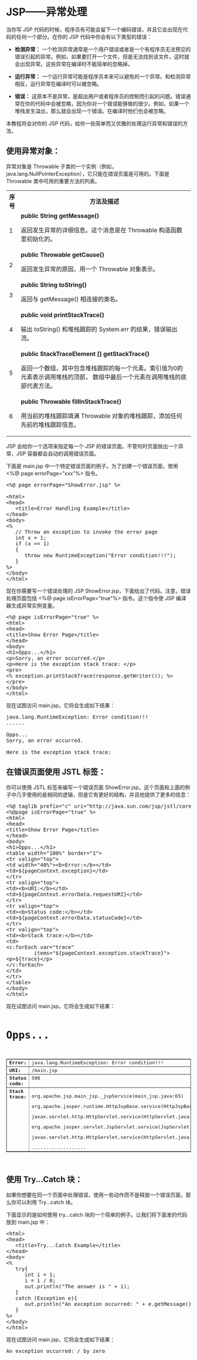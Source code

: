 # JSP——异常处理 

当你写 JSP 代码的时候，程序员有可能会留下一个编码错误，并且它会出现在代码的任何一个部分。在你的 JSP 代码中你会有以下类型的错误： 

- **检测异常：** 一个检测异常通常是一个用户错误或者是一个有程序员无法预见的错误引起的异常。例如，如果要打开一个文件，但是无法找到该文件，这时就会出现异常。这些异常在编译时不能简单的忽略掉。

- **运行异常：** 一个运行异常可能是程序员本来可以避免的一个异常。和检测异常相反，运行异常在编译时可以被忽略。

- **错误：** 这原本不是异常，是超出用户或者程序员的控制而引起的问题。错误通常在你的代码中会被忽略，因为你对一个错误能够做的很少。例如，如果一个堆栈发生溢出，那么就会出现一个错误。在编译时他们也会被忽略。

本教程将会对你的 JSP 代码，给你一些简单而又优雅的处理运行异常和错误的方法。

## 使用异常对象：

异常对象是 Throwable 子类的一个实例（例如，java.lang.NullPointerException），它只能在错误页面是可用的。下面是 Throwable 类中可用的重要方法的列表。 

<table class="table table-bordered"> 
	<tr> 
	<th style="width:5%">序号</th><th style="width:95%">方法及描述</th></tr> 
	<tr><td>1</td><td><b>public String getMessage()</b></p> 
	<p>返回发生异常的详细信息。这个消息是在 Throwable 构造函数里初始化的。
	</p></td></tr> 
	<tr><td>2</td><td><b>public Throwable getCause()</b></p> 
	<p>返回发生异常的原因，用一个 Throwable 对象表示。</p></td></tr> 
	<tr><td>3</td><td><b>public String toString()</b></p> 
	<p>返回与 getMessage() 相连接的类名。</p></td></tr> 
	<tr><td>4</td><td><b>public void printStackTrace()</b></p> 
	<p>输出 toString() 和堆栈跟踪的 System.err 的结果，错误输出流。</p></td></tr> 
	<tr><td>5</td><td><b>public StackTraceElement [] getStackTrace()</b></p> 
	<p>返回一个数组，其中包含堆栈跟踪的每一个元素。索引值为0的元素表示调用堆栈的顶部，
	数组中最后一个元素在调用堆栈的底部代表方法。</p></td></tr> 
	<tr><td>6</td><td><b>public Throwable fillInStackTrace()</b></p> 
	<p>用当前的堆栈跟踪填满 Throwable 对象的堆栈跟踪，添加任何先前的堆栈跟踪信息。</p></td></tr> 
	</table> 

JSP 会给你一个选项来指定每一个 JSP 的错误页面。不管何时页面抛出一个异常，JSP 容器都会自动的调用错误页面。

下面是 main.jsp 中一个特定错误页面的例子。为了创建一个错误页面，使用 <%@ page errorPage=”xxx”%> 指令。

<pre class="prettyprint notranslate">
&lt;%@ page errorPage="ShowError.jsp" %&gt;

&lt;html&gt;
&lt;head&gt;
   &lt;title&gt;Error Handling Example&lt;/title&gt;
&lt;/head&gt;
&lt;body&gt;
&lt;%
   // Throw an exception to invoke the error page
   int x = 1;
   if (x == 1)
   {
      throw new RuntimeException("Error condition!!!");
   }
%&gt;
&lt;/body&gt;
&lt;/html&gt;
</pre>


现在你需要写一个错误处理的 JSP ShowError.jsp，下面给出了代码。注意，错误处理页面包括 <%@ page isErrorPage=”true”%> 指令。这个指令使 JSP 编译器生成异常实例变量。

<pre class="prettyprint notranslate tryit">
&lt;%@ page isErrorPage="true" %&gt;
&lt;html&gt;
&lt;head&gt;
&lt;title&gt;Show Error Page&lt;/title&gt;
&lt;/head&gt;
&lt;body&gt;
&lt;h1&gt;Opps...&lt;/h1&gt;
&lt;p&gt;Sorry, an error occurred.&lt;/p&gt;
&lt;p&gt;Here is the exception stack trace: &lt;/p&gt;
&lt;pre&gt;
&lt;% exception.printStackTrace(response.getWriter()); %&gt;
&lt;/pre&gt;
&lt;/body&gt;
&lt;/html&gt;
</pre>


现在试图访问 main.jsp，它将会生成如下结果：

<pre class="result notranslate">
java.lang.RuntimeException: Error condition!!!
......

Opps...
Sorry, an error occurred.

Here is the exception stack trace:
</pre>


## 在错误页面使用 JSTL 标签： 

你可以使用 JSTL 标签来编写一个错误页面 ShowError.jsp。这个页面和上面的例子中几乎使用的是相同的逻辑，但是它有更好的结构，并且他提供了更多的信息：

<pre class="prettyprint notranslate tryit">
&lt;%@ taglib prefix="c" uri="http://java.sun.com/jsp/jstl/core" %&gt;
&lt;%@page isErrorPage="true" %&gt;
&lt;html&gt;
&lt;head&gt;
&lt;title&gt;Show Error Page&lt;/title&gt;
&lt;/head&gt;
&lt;body&gt;
&lt;h1&gt;Opps...&lt;/h1&gt;
&lt;table width="100%" border="1"&gt;
&lt;tr valign="top"&gt;
&lt;td width="40%"&gt;&lt;b&gt;Error:&lt;/b&gt;&lt;/td&gt;
&lt;td&gt;${pageContext.exception}&lt;/td&gt;
&lt;/tr&gt;
&lt;tr valign="top"&gt;
&lt;td&gt;&lt;b&gt;URI:&lt;/b&gt;&lt;/td&gt;
&lt;td&gt;${pageContext.errorData.requestURI}&lt;/td&gt;
&lt;/tr&gt;
&lt;tr valign="top"&gt;
&lt;td&gt;&lt;b&gt;Status code:&lt;/b&gt;&lt;/td&gt;
&lt;td&gt;${pageContext.errorData.statusCode}&lt;/td&gt;
&lt;/tr&gt;
&lt;tr valign="top"&gt;
&lt;td&gt;&lt;b&gt;Stack trace:&lt;/b&gt;&lt;/td&gt;
&lt;td&gt;
&lt;c:forEach var="trace" 
         items="${pageContext.exception.stackTrace}"&gt;
&lt;p&gt;${trace}&lt;/p&gt;
&lt;/c:forEach&gt;
&lt;/td&gt;
&lt;/tr&gt;
&lt;/table&gt;
&lt;/body&gt;
&lt;/html&gt;
</pre>


现在试图访问 main.jsp，它将会生成如下结果：

<pre class="result notranslate">
<h1>Opps...</h1>
<table width="100%" border="1">
<tr valign="top">
<td width="40%"><b>Error:</b></td>
<td>java.lang.RuntimeException: Error condition!!!</td>
</tr>
<tr valign="top">
<td><b>URI:</b></td>
<td>/main.jsp</td>
</tr>
<tr valign="top">
<td><b>Status code:</b></td>
<td>500</td>
</tr>
<tr valign="top">
<td><b>Stack trace:</b></td>
<td>
<p>org.apache.jsp.main_jsp._jspService(main_jsp.java:65)</p>
<p>org.apache.jasper.runtime.HttpJspBase.service(HttpJspBase.java:68)</p>
<p>javax.servlet.http.HttpServlet.service(HttpServlet.java:722)</p>
<p>org.apache.jasper.servlet.JspServlet.service(JspServlet.java:265)</p>
<p>javax.servlet.http.HttpServlet.service(HttpServlet.java:722)</p>
................... 
</td>
</tr>
</table>
</pre>

## 使用 Try...Catch 块： 

如果你想要在同一个页面中处理错误，使用一些动作而不是释放一个错误页面，那么你可以利用 Try...catch 块。

下面显示的是如何使用 try...catch 块的一个简单的例子。让我们将下面发的代码放到 main.jsp 中：

<pre class="prettyprint notranslate tryit">
&lt;html&gt;
&lt;head&gt;
   &lt;title&gt;Try...Catch Example&lt;/title&gt;
&lt;/head&gt;
&lt;body&gt;
&lt;%
   try{
      int i = 1;
      i = i / 0;
      out.println("The answer is " + i);
   }
   catch (Exception e){
      out.println("An exception occurred: " + e.getMessage());
   }
%&gt;
&lt;/body&gt;
&lt;/html&gt;
</pre>


现在试图访问 main.jsp，它将会生成如下结果：

<pre class="result notranslate">
An exception occurred: / by zero 
</pre>

